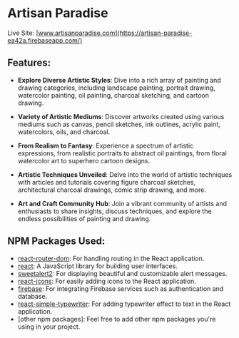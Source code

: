 # Artisan Paradise

Live Site: [www.artisanparadise.com](https://artisan-paradise-ea42a.firebaseapp.com/)

## Features:

- **Explore Diverse Artistic Styles**: Dive into a rich array of painting and drawing categories, including landscape painting, portrait drawing, watercolor painting, oil painting, charcoal sketching, and cartoon drawing.

- **Variety of Artistic Mediums**: Discover artworks created using various mediums such as canvas, pencil sketches, ink outlines, acrylic paint, watercolors, oils, and charcoal.

- **From Realism to Fantasy**: Experience a spectrum of artistic expressions, from realistic portraits to abstract oil paintings, from floral watercolor art to superhero cartoon designs.

- **Artistic Techniques Unveiled**: Delve into the world of artistic techniques with articles and tutorials covering figure charcoal sketches, architectural charcoal drawings, comic strip drawing, and more.

- **Art and Craft Community Hub**: Join a vibrant community of artists and enthusiasts to share insights, discuss techniques, and explore the endless possibilities of painting and drawing.

## NPM Packages Used:

- [react-router-dom](https://www.npmjs.com/package/react-router-dom): For handling routing in the React application.
- [react](https://www.npmjs.com/package/react): A JavaScript library for building user interfaces.
- [sweetalert2](https://www.npmjs.com/package/sweetalert2): For displaying beautiful and customizable alert messages.
- [react-icons](https://www.npmjs.com/package/react-icons): For easily adding icons to the React application.
- [firebase](https://www.npmjs.com/package/firebase): For integrating Firebase services such as authentication and database.
- [react-simple-typewriter](https://www.npmjs.com/package/react-simple-typewriter): For adding typewriter effect to text in the React application.
- [other npm packages]: Feel free to add other npm packages you're using in your project.
